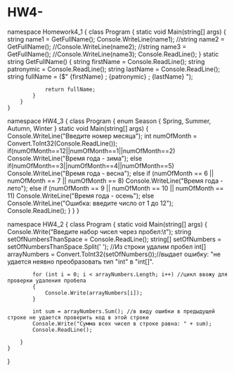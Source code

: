 # HW4-
namespace Homework4_1
    {
        class Program
        {
            static void Main(string[] args)
            {
                string name1 = GetFullName();
                Console.WriteLine(name1);
            //string name2 = GetFullName();
            //Console.WriteLine(name2);
            //string name3 = GetFullName();
            //Console.WriteLine(name3);
            Console.ReadLine();
            }
            static string GetFullName()
            {
                string firstName = Console.ReadLine();
                string patronymic = Console.ReadLine();
                string lastName = Console.ReadLine();
                string fullName = ($" {firstName} ; {patronymic} ;  {lastName} ");

                return fullName;
            }
        }
    }

namespace HW4_3
{
    class Program
    {
        enum Season
        {
            Spring,
            Summer,
            Autumn,
            Winter
        }
        static void Main(string[] args)
        {
            Console.WriteLine("Введите номер месяца");
            int numOfMonth = Convert.ToInt32(Console.ReadLine());
            if(numOfMonth==12||numOfMonth==1||numOfMonth==2)
                Console.WriteLine("Время года - зима");
            else if(numOfMonth==3||numOfMonth==4||numOfMonth==5)
                Console.WriteLine("Время года - весна");
            else if (numOfMonth == 6 || numOfMonth == 7 || numOfMonth == 8)
                Console.WriteLine("Время года - лето");
            else if (numOfMonth == 9 || numOfMonth == 10 || numOfMonth == 11)
                Console.WriteLine("Время года - осень");
            else
                Console.WriteLine("Ошибка: введите число от 1 до 12");
            Console.ReadLine();
        }
    }
}

namespace HW4_2
{
    class Program
    {
        static void Main(string[] args)
        {
            Console.Write("Введите набор чисел через пробел:\t");
            string setOfNumbersThanSpace = Console.ReadLine();
            string[] setOfNumbers = setOfNumbersThanSpace.Split(' ');  //Из строки удалим пробел
            int[] arrayNumbers = Convert.ToInt32(setOfNumbers());//выдает ошибку: "не удается неявно преобразовать тип "int" в "int[]".

            for (int i = 0; i < arrayNumbers.Length; i++) //цикл ввожу для проверки удаления пробела
            {
                Console.Write(arrayNumbers[i]);
            }
            
            int sum = arrayNumbers.Sum(); //в виду ошибки в предыдущей строке не удается проверить код в этой строке
            Console.Write("Сумма всех чисел в строке равна: " + sum);
            Console.ReadLine();

        }
    }
}
